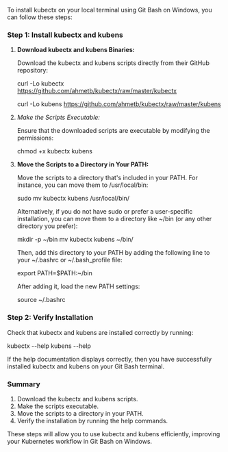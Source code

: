 
To install kubectx on your local terminal using Git Bash on Windows, you can follow these steps:

### Step 1: Install kubectx and kubens

1. **Download kubectx and kubens Binaries:**

   Download the kubectx and kubens scripts directly from their GitHub repository:

   curl -Lo kubectx https://github.com/ahmetb/kubectx/raw/master/kubectx
   
   curl -Lo kubens https://github.com/ahmetb/kubectx/raw/master/kubens
   

3. *Make the Scripts Executable:*

   Ensure that the downloaded scripts are executable by modifying the permissions:

   chmod +x kubectx kubens
   

4. **Move the Scripts to a Directory in Your PATH:**

   Move the scripts to a directory that's included in your PATH. For instance, you can move them to /usr/local/bin:

   
   sudo mv kubectx kubens /usr/local/bin/
   

   Alternatively, if you do not have sudo or prefer a user-specific installation, you can move them to a directory
   like ~/bin (or any other directory you prefer):

   
   mkdir -p ~/bin
   mv kubectx kubens ~/bin/
   

   Then, add this directory to your PATH by adding the following line to your ~/.bashrc or ~/.bash_profile file:

   export PATH=$PATH:~/bin
   
   After adding it, load the new PATH settings:

   source ~/.bashrc
   

### Step 2: Verify Installation

Check that kubectx and kubens are installed correctly by running:

kubectx --help
kubens --help


If the help documentation displays correctly, then you have successfully installed kubectx and kubens on your Git Bash terminal.

### Summary

1. Download the kubectx and kubens scripts.
2. Make the scripts executable.
3. Move the scripts to a directory in your PATH.
4. Verify the installation by running the help commands.

These steps will allow you to use kubectx and kubens efficiently, improving your Kubernetes workflow in Git Bash on Windows.
